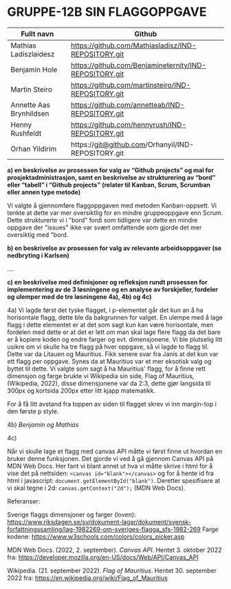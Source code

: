 # GRUPPE-12B SIN FLAGGOPPGAVE

| Fullt navn |	Github |
| -----------| --------- |
| Mathias Ladiszlaidesz |	https://github.com/Mathiasladisz/IND-REPOSITORY.git |
| Benjamin Hole |	https://github.com/Benjamineternity/IND-REPOSITORY.git |
| Martin Steiro |	https://github.com/martinsteiro/IND-REPOSITORY.git |
| Annette Aas Brynhildsen	| https://github.com/annetteab/IND-REPOSITORY.git |
| Henny Rushfeldt |	https://github.com/hennyrush/IND-REPOSITORY.git |
| Orhan Yildirim |	https://git@github.com/Orhanyil/IND-REPOSITORY.git |

**a)  en beskrivelse av prosessen for valg av “Github projects” og mal for prosjektadministrasjon, samt en beskrivelse av strukturering av “bord” eller “tabell” i “Github projects” (relater til Kanban, Scrum, Scrumban eller annen type metode)**

Vi valgte å gjennomføre flaggoppgaven med metoden Kanban-oppsett. Vi tenkte at dette var mer oversiktlig for en mindre gruppeoppgave enn Scrum. Dette strukturerte vi i "bord" fordi som tidligere var dette en mindre oppgave der "issues" ikke var svært omfattende som gjorde det mer oversiktig med "bord. 

**b) en beskrivelse av prosessen for valg av relevante arbeidsoppgaver (se nedbryting i Karlsen)**

....

**c) en beskrivelse med definisjoner og refleksjon rundt prosessen for implementering av de 3 løsningene og en analyse av forskjeller, fordeler og ulemper med de tre løsningene 4a), 4b) og 4c)**


4a)
Vi lagde først det tyske flagget, i p-elementet går det kun an å ha horisontale flagg, dette ble da bakgrunnen for valget. En ulempe med å lage flagg i dette elementet er at det som sagt kun kan være horisontale, men fordelen med dette er at det er lett om man skal lage flere flagg da det bare er å kopiere koden og endre farger og evt. dimensjonene. 
Vi ble plutselig litt usikre om vi skulle ha tre flagg på hver oppgave, så vi lagde to flagg til. Dette var da Litauen og Mauritius. Fikk senere svar fra Janis at det kun var ett flagg per oppgave. Synes da at Mauritius var et mer eksotisk valg og byttet til dette.
Vi valgte som sagt å ha Mauritius' flagg, for å finne rett dimensjon og farge brukte vi Wikipedia sin side, Flag of Mauritius, (Wikipedia, 2022), disse dimensjonene var da 2:3, dette gjør langsida til 300px og kortsida 200px etter litt kjapp matematikk. 

For å få litt avstand fra toppen av siden til flagget skrev vi inn margin-top i den første p style. 

4b)
*Benjamin og Mathias*

4c)

Når vi skulle lage et flagg med canvas API måtte vi først finne ut hvordan en bruker denne funksjonen. Det gjorde vi ved å gå gjennom Canvas API på MDN Web Docs. Her fant vi blant annet ut hva vi måtte skrive i html for å vise det på nettsiden: ```<canvas id="blank"></canvas>```
og for å hente id fra html i javascript: ```document.getElementById("blank")```. Deretter spesifisere at vi skal tegne i 2d: ```canvas.getContext("2d");``` (MDN Web Docs).

Referanser:  

Sverige flaggs dimensjoner og farger (loven): https://www.riksdagen.se/sv/dokument-lagar/dokument/svensk-forfattningssamling/lag-1982269-om-sveriges-flagga_sfs-1982-269
Farge kodene: https://www.w3schools.com/colors/colors_picker.asp

MDN Web Docs. (2022, 2. september). *Canvas API*. Hentet 3. oktober 2022 fra: https://developer.mozilla.org/en-US/docs/Web/API/Canvas_API

Wikipedia. (21. september 2022). *Flag of Mauritius*. Hentet 30. september 2022 fra:
https://en.wikipedia.org/wiki/Flag_of_Mauritius
